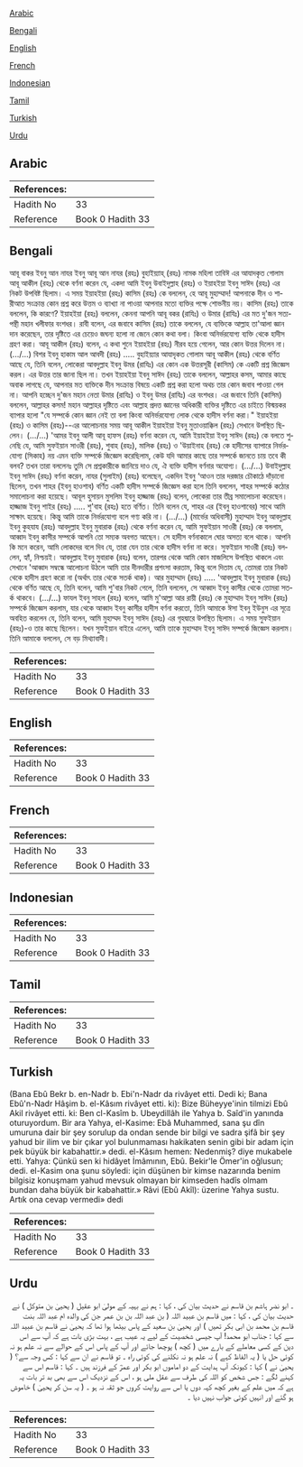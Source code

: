 [Arabic](#arabic)

[Bengali](#bengali)

[English](#english)

[French](#french)

[Indonesian](#indonesian)

[Tamil](#tamil)

[Turkish](#turkish)

[Urdu](#urdu)

## Arabic


<div dir="rtl" lang="ar" style={{fontSize:'larger',backgroundColor:'#f8f9fa',padding:20}}>

</div>
<div style={{backgroundColor:'#f8f9fa',padding:20, marginBottom: 10}}><table> <thead> <tr> <th>References:</th> <th></th> </tr> </thead> <tbody><tr><td>Hadith No</td><td>33</td></tr><tr><td>Reference</td><td>Book 0 Hadith 33</td></tr></tbody></table></div>

## Bengali


<div dir="ltr" lang="bn" style={{fontSize:'larger',backgroundColor:'#f8f9fa',padding:20}}>
আবূ বাকর ইবনু আন নাযর ইবনু আবূ আন নাযর (রহঃ) বুহাইয়্যাহ্ (রহঃ) নামক মহিলা তাবিঈ এর আযাদকৃত গোলাম আবূ আকীল (রহঃ) থেকে বর্ণনা করেন যে, একদা আমি ইবনু উবাইদুল্লাহ (রহঃ) ও ইয়াহইয়া ইবনু সাঈদ (রহঃ) এর নিকট উপবিষ্ট ছিলাম। এ সময় ইয়াহইয়া (রহঃ) কাসিম (রহঃ) কে বললেন, হে আবূ মুহাম্মাদ! আপনাকে দীন ও শারীআত সংক্রান্ত কোন প্রশ্ন করে উত্তম ও ব্যাখ্যা না পাওয়া আপনার মতো ব্যক্তির পক্ষে শোভনীয় নয়। কাসিম (রহঃ) তাকে বললেন, কি কারণে? ইয়াহইয়া (রহঃ) বললেন, কেননা আপনি আবূ বকর (রাযিঃ) ও উমার (রাযিঃ) এর মত দু'জন সত্যপন্থী মহান খলীফার বংশধর। রাবী বলেন, এর জবাবে কাসিম (রহঃ) তাকে বললেন, যে ব্যক্তিকে আল্লাহ তা'আলা জ্ঞান দান করেছেন, তার দৃষ্টিতে এর চেয়েও জঘন্য হলো না জেনে কোন কথা বলা। কিংবা অনির্ভরযোগ্য ব্যক্তি থেকে হাদীস গ্রহণ করা। আবূ আকীল (রহঃ) বলেন, এ কথা শুনে ইয়াহইয়া (রহঃ) নীরব হয়ে গেলেন, আর কোন উত্তর দিলেন না। (.../...) বিশর ইবনু হাকাম আল আবদী (রহঃ) ..... বুহাইয়্যার আযাদৃকত গোলাম আবূ আকীল (রহঃ) থেকে বর্ণিত আছে যে, তিনি বলেন, লোকেরা আবদুল্লাহ ইবনু উমর (রাযিঃ) এর কোন এক উত্তরসূরী (কাসিম) কে একটি প্রশ্ন জিজ্ঞেস করল। এর উত্তর তার জানা ছিল না। তখন ইয়াহইয়া ইবনু সাঈদ (রহঃ) তাকে বললেন, আল্লাহর কসম, আমার কাছে অবাক লাগছে যে, আপনার মত ব্যক্তিকে দীন সংক্রান্ত বিষয়ে একটি প্রশ্ন করা হলো অথচ তার কোন জবাব পাওয়া গেল না। আপনি হচ্ছেন দু'জন মহান নেতা উমার (রাযিঃ) ও ইবনু উমর (রাযিঃ) এর বংশধর। এর জবাবে তিনি (কাসিম) বললেন, আল্লাহর কসম! মহান আল্লাহর দৃষ্টিতে এবং আল্লাহ প্রদত্ত জ্ঞানের অধিকারী ব্যক্তির দৃষ্টিতে এর চাইতে বিস্ময়কর ব্যাপার হলো "যে সম্পর্কে কোন জ্ঞান নেই তা বলা কিংবা অনির্ভরযোগ্য লোক থেকে হাদীস বর্ণনা করা।" ইয়াহইয়া (রহঃ) ও কাসিম (রহঃ)--এর আলোচনার সময় আবূ আকীল ইয়াহইয়া ইবনু মুতাওয়াক্কিল (রহঃ) সেখানে উপস্থিত ছিলেন। (.../...) 'আমর ইবনু আলী আবূ হাফস (রহঃ) বর্ণনা করেন যে, আমি ইয়াহইয়া ইবনু সাঈদ (রহঃ) কে বলতে শুনেছি যে, আমি সুফইয়ান সাওরী (রহঃ), শুবাহ (রহঃ), মালিক (রহঃ) ও 'উয়াইনাহ (রহঃ) কে হাদীসের ব্যাপারে নির্ভরযোগ্য (সিকাহ) নয় এমন ব্যক্তি সম্পর্কে জিজ্ঞেস করেছিলাম, কেউ যদি আমার কাছে তার সম্পর্কে জানতে চায় তবে কী বলব? তখন তারা বললেনঃ তুমি সে প্রশ্নকারীকে জানিয়ে দাও যে, ঐ ব্যক্তি হাদীস বর্ণনার অযোগ্য। (.../...) উবাইদুল্লাহ ইবনু সাঈদ (রহঃ) বর্ণনা করেন, নাযর (সুলাইম) (রহঃ) বলেছেন, একদিন ইবনু ‘আওন তার দরজার চৌকাঠে দাঁড়ানো ছিলেন, তখন শাহর (ইবনু হাওশাব) বর্ণিত একটি হাদীস সম্পর্কে জিজ্ঞেস করা হলে তিনি বললেন, শাহর সম্পর্কে কঠোর সমালোচনা করা হয়েছে। আবূল হুসায়ন মুসলিম ইবনু হাজ্জাজ (রহঃ) বলেন, লোকেরা তার তীব্র সমালোচনা করেছেন। হাজ্জাজ ইবনু শাইর (রহঃ) ..... শু'বাহ (রহঃ) হতে বর্ণিত। তিনি বলেন যে, শাহর এর (ইবনু হাওশাবের) সাথে আমি সাক্ষাৎ হয়েছে। কিন্তু আমি তাকে নির্ভরযোগ্য বলে গণ্য করি না। (.../...) (মার্ভের অধিবাসী) মুহাম্মাদ ইবনু আবদুল্লাহ ইবনু কুহযায (রহঃ) আবদুল্লাহ ইবনু মুবারাক (রহঃ) থেকে বর্ণনা করেন যে, আমি সুফইয়ান সাওরী (রহঃ) কে বললাম, আব্বাদ ইবনু কাসীর সম্পর্কে আপনি তো সম্যক অবগত আছেন। সে হাদীস বর্ণনাকালে ঘোর অসত্য বলে থাকে। আপনি কি মনে করেন, আমি লোকদের বলে দিব যে, তারা যেন তার থেকে হাদীস বর্ণনা না করে। সুফইয়ান সাওরী (রহঃ) বললেন, হ্যাঁ, নিশ্চয়ই। আবদুল্লাহ ইবনু মুবারাক (রহঃ) বলেন, তারপর থেকে আমি কোন মাজলিসে উপস্থিত থাকলে এবং সেখানে 'আব্বাদ সম্বন্ধে আলোচনা উঠলে আমি তার দীনদারীর প্রশংসা করতাম, কিন্তু বলে দিতাম যে, তোমরা তার নিকট থেকে হাদীস গ্রহণ করো না (অর্থাৎ তার থেকে সতর্ক থাক)। আর মুহাম্মাদ (রহঃ) ..... 'আবদুল্লাহ ইবনু মুবারাক (রহঃ) থেকে বর্ণিত আছে যে, তিনি বলেন, আমি শু'বার নিকট গেলে, তিনি বললেন, সে আব্বাদ ইবনু কাসীর থেকে তোমরা সতর্ক থাকবে। (.../...) ফাযল ইবনু সাহল (রহঃ) বলেন, আমি মু'আল্লা আর রায়ী (রহঃ) কে মুহাম্মাদ ইবনু সাঈদ (রহঃ) সম্পর্কে জিজ্ঞেস করলাম, যার থেকে আব্বাদ ইবনু কাসীর হাদীস বর্ণনা করতো, তিনি আমাকে ঈসা ইবনু ইউনুস এর সূত্রে অবহিত করলেন যে, তিনি বলেন, আমি মুহাম্মদ ইবনু সাঈদ (রহঃ) এর গৃহদ্বারে উপস্থিত ছিলাম। এ সময় সুফইয়ান (রহঃ)-ও তার কাছে ছিলেন। যখন সুফইয়ান বাইরে এলেন, আমি তাকে মুহাম্মাদ ইবনু সাঈদ সম্পর্কে জিজ্ঞেস করলাম। তিনি আমাকে বললেন, সে বড় মিথ্যাবাদী।
</div>
<div style={{backgroundColor:'#f8f9fa',padding:20, marginBottom: 10}}><table> <thead> <tr> <th>References:</th> <th></th> </tr> </thead> <tbody><tr><td>Hadith No</td><td>33</td></tr><tr><td>Reference</td><td>Book 0 Hadith 33</td></tr></tbody></table></div>

## English


<div dir="ltr" lang="en" style={{fontSize:'larger',backgroundColor:'#f8f9fa',padding:20}}>

</div>
<div style={{backgroundColor:'#f8f9fa',padding:20, marginBottom: 10}}><table> <thead> <tr> <th>References:</th> <th></th> </tr> </thead> <tbody><tr><td>Hadith No</td><td>33</td></tr><tr><td>Reference</td><td>Book 0 Hadith 33</td></tr></tbody></table></div>

## French


<div dir="ltr" lang="fr" style={{fontSize:'larger',backgroundColor:'#f8f9fa',padding:20}}>

</div>
<div style={{backgroundColor:'#f8f9fa',padding:20, marginBottom: 10}}><table> <thead> <tr> <th>References:</th> <th></th> </tr> </thead> <tbody><tr><td>Hadith No</td><td>33</td></tr><tr><td>Reference</td><td>Book 0 Hadith 33</td></tr></tbody></table></div>

## Indonesian


<div dir="ltr" lang="id" style={{fontSize:'larger',backgroundColor:'#f8f9fa',padding:20}}>

</div>
<div style={{backgroundColor:'#f8f9fa',padding:20, marginBottom: 10}}><table> <thead> <tr> <th>References:</th> <th></th> </tr> </thead> <tbody><tr><td>Hadith No</td><td>33</td></tr><tr><td>Reference</td><td>Book 0 Hadith 33</td></tr></tbody></table></div>

## Tamil


<div dir="ltr" lang="ta" style={{fontSize:'larger',backgroundColor:'#f8f9fa',padding:20}}>

</div>
<div style={{backgroundColor:'#f8f9fa',padding:20, marginBottom: 10}}><table> <thead> <tr> <th>References:</th> <th></th> </tr> </thead> <tbody><tr><td>Hadith No</td><td>33</td></tr><tr><td>Reference</td><td>Book 0 Hadith 33</td></tr></tbody></table></div>

## Turkish


<div dir="ltr" lang="tr" style={{fontSize:'larger',backgroundColor:'#f8f9fa',padding:20}}>
(Bana Ebû Bekr b. en-Nadr b. Ebi'n-Nadr da rivâyet etti. Dedi ki; Bana Ebû'n-Nadr Hâşim b. el-Kâsım rivâyet etti. ki): Bize Büheyye'inin tilmizi Ebû Akil rivâyet etti. ki: Ben cl-Kasîm b. Ubeydillâh ile Yahya b. Saîd'in yanında oturuyordum. Bir ara Yahya, el-Kasime: Ebâ Muhammed, sana şu dîn umuruna dair bir şey sorulup da ondan sende bir bilgi ve sadra şifâ bir şey yahud bir ilim ve bir çıkar yol bulunmaması hakikaten senin gibi bir adam için pek büyük bir kabahattir.» dedi. el-Kâsım hemen: Nedenmiş? diye mukabele etti. Yahya: Çünkü sen ki hidâyet İmâmının, Ebû. Bekir'le Ömer'in oğlusun; dedi. el-Kasim ona şunu söyledi: için düşünen bir kimse nazarında benim bilgisiz konuşmam yahud mevsuk olmayan bir kimseden hadîs olmam bundan daha büyük bir kabahattir.» Râvi (Ebû Akîl): üzerine Yahya sustu. Artık ona cevap vermedi» dedi
</div>
<div style={{backgroundColor:'#f8f9fa',padding:20, marginBottom: 10}}><table> <thead> <tr> <th>References:</th> <th></th> </tr> </thead> <tbody><tr><td>Hadith No</td><td>33</td></tr><tr><td>Reference</td><td>Book 0 Hadith 33</td></tr></tbody></table></div>

## Urdu


<div dir="rtl" lang="ur" style={{fontSize:'larger',backgroundColor:'#f8f9fa',padding:20}}>
۔ ابو نضر ہاشم بن قاسم نے حدیث بیان کی ، کہا : ہم نے بہیہ کے مولیٰ ابو عقیل ( یحییٰ بن متوکل ) نے حدیث بیان کی ، کہا : میں قاسم بن عبید اللہ ( بن عبد اللہ بن بن عمر جن کی والدہ ام عبد اللہ بنت قاسم بن محمد بن ابی بکر تھیں ) اور یحییٰ بن سعید کے پاس بیٹھا ہوا تھا کہ یحییٰ نے قاسم بن عبید اللہ سے کہا : جناب ابو محمد! آپ جیسی شخصیت کے لیے یہ عیب ہے ، بہت بڑی بات ہے کہ آپ سے اس دین کے کسی معاملے کے بارے میں ( کچھ ) پوچھا جائے اور آپ کے پاس اس کے حوالے سے نہ علم ہو نہ کوئی حل یا ( یہ الفاظ کہے ) نہ علم ہو نہ نکلنے کی کوئی راہ ۔ تو قاسم نے ان سے کہا : کس وجہ سے؟ ( یحییٰ نے ) کہا : کیونکہ آپ ہدایت کے دو اماموں ابو بکر اور عمرؓ کے فرزند ہیں ۔ کہا : قاسم اس سے کہنے لگے : جس شخص کو اللہ کی طرف سے عقل ملی ہو ، اس کے نزدیک اس سے بھی بد تر بات یہ ہے کہ میں علم کے بغیر کچھ کہہ دوں یا اس سے روایت کروں جو ثقہ نہ ہو ۔ ( یہ سن کر یحییٰ ) خاموش ہو گئے اور انہیں کوئی جواب نہیں دیا ۔
</div>
<div style={{backgroundColor:'#f8f9fa',padding:20, marginBottom: 10}}><table> <thead> <tr> <th>References:</th> <th></th> </tr> </thead> <tbody><tr><td>Hadith No</td><td>33</td></tr><tr><td>Reference</td><td>Book 0 Hadith 33</td></tr></tbody></table></div>